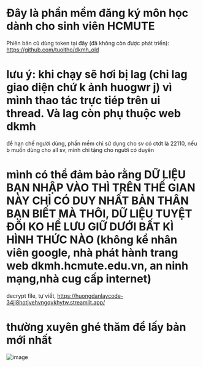 # Đây là phần mềm đăng ký môn học dành cho sinh viên HCMUTE

Phiên bản cũ dùng token tại đây (đã không còn được phát triển): https://github.com/tuoitho/dkmh_old

# lưu ý: khi chạy sẽ hơi bị lag (chỉ lag giao diện chứ k ảnh huogwr j) vì mình thao tác trực tiép trên ui thread. Và lag còn phụ thuộc web dkmh
để hạn chế người dùng, phần mềm chỉ sử dụng cho sv có ctdt là 22110, nếu b muốn dùng cho all sv, mình chỉ tặng cho người có duyên

# mình có thể đảm bảo rằng DỮ LIỆU BẠN NHẬP VÀO THÌ TRÊN THẾ GIAN NÀY CHỈ CÓ DUY NHẤT BẢN THÂN BẠN BIẾT MÀ THÔI, DỮ LIỆU TUYỆT ĐỐI KO HỀ LƯU GIỮ DƯỚI BẤT KÌ HÌNH THỨC NÀO (không kể nhân viên google, nhà phát hành trang web dkmh.hcmute.edu.vn, an ninh mạng,nhà cug cấp internet)


decrypt file, tự viết, https://huongdanlaycode-34jj8hotjvehvngqvkhytw.streamlit.app/

# thường xuyên ghé thăm để lấy bản mới nhất

![image](https://github.com/tuoitho/dkmh2025/assets/135036590/9520820f-c302-415c-88df-bcdd4d5c359a)
